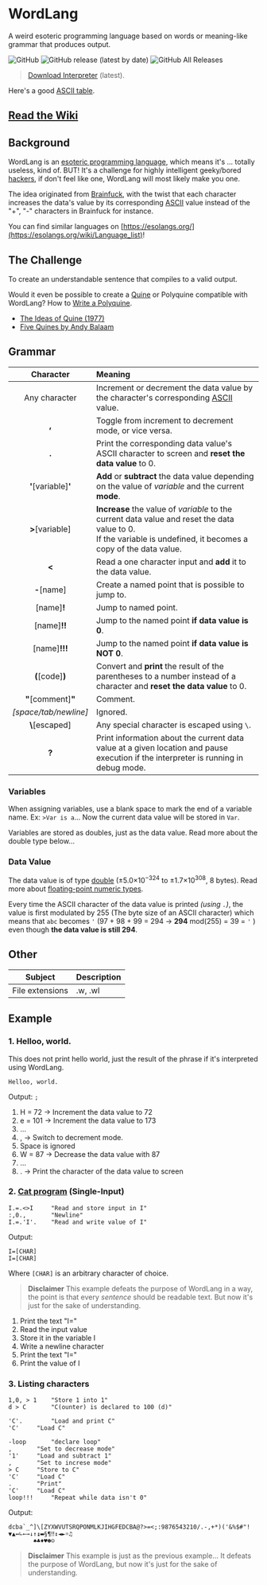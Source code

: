 # WordLang
 A weird esoteric programming language based on words or meaning-like grammar that produces output.
 
 ![GitHub](https://img.shields.io/github/license/WilliamRagstad/WordLang)
![GitHub release (latest by date)](https://img.shields.io/github/v/release/WilliamRagstad/WordLang) 
![GitHub All Releases](https://img.shields.io/github/downloads/WilliamRagstad/WordLang/total)

>[Download Interpreter](https://github.com/WilliamRagstad/WordLang/releases/latest) (latest).

Here's a good [ASCII table](https://www.asciitabell.se/).

## [Read the Wiki](https://esolangs.org/wiki/WordLang)

## Background

WordLang is an [esoteric programming language](https://en.wikipedia.org/wiki/Esoteric_programming_language), which means it's ... totally useless, kind of.
BUT! It's a challenge for highly intelligent geeky/bored [hackers](https://en.wikipedia.org/wiki/Hacker_culture), if don't feel like one, WordLang will most likely make you one.

The idea originated from [Brainfuck](https://sv.wikipedia.org/wiki/Brainfuck), with the twist that each character increases the data's value by its corresponding [ASCII](https://en.wikipedia.org/wiki/ASCII) value instead of the "+", "-" characters in Brainfuck for instance.

You can find similar languages on [https://esolangs.org/](https://esolangs.org/wiki/Language_list)!

## The Challenge

To create an understandable sentence that compiles to a valid output.

Would it even be possible to create a [Quine](https://esolangs.org/wiki/Quine) or Polyquine compatible with WordLang? How to [Write a Polyquine](https://codegolf.stackexchange.com/questions/37464/write-a-polyquine).

* [The Ideas of Quine (1977)](https://www.youtube.com/watch?v=B2fLyvsHHaQ)
* [Five Quines by Andy Balaam](https://www.youtube.com/watch?v=JQ_Fylah0Cg)

## Grammar

| Character     | Meaning                                                      |
| :-----------: | :----------------------------------------------------------- |
| Any character | Increment or decrement the data value by the character's corresponding [ASCII](https://en.wikipedia.org/wiki/ASCII) value. |
| **,**         | Toggle from increment to decrement mode, or vice versa. |
| **.**         | Print the corresponding data value's ASCII character to screen and **reset the data value** to 0. |
| **'**[variable]**'** | **Add** or **subtract** the data value depending on the value of *variable* and the current **mode**. |
| **>**[variable] | **Increase** the value of *variable* to the current data value and reset the data value to 0.<br />If the variable is undefined, it becomes a copy of the data value. |
| **<**         | Read a one character input and **add** it to the data value. |
| **-**[name]  | Create a named point that is possible to jump to.       |
| [name]**!**   | Jump to named point.                   |
|     [name]**!!**      | Jump to the named point **if data value is 0**.              |
|     [name]**!!!**     | Jump to the named point **if data value is NOT 0**.          |
| **(**[code]**)** | Convert and **print** the result of the parentheses to a number instead of a character and **reset the data value** to 0. |
| **"**[comment]**"** | Comment.                                                     |
| *[space/tab/newline]* | Ignored.                                                     |
| **\\**[escaped] | Any special character is escaped using `\`.                  |
| **?**         | Print information about the current data value at a given location and pause execution if the interpreter is running in debug mode. |

### Variables
When assigning variables, use a blank space to mark the end of a variable name. Ex: `>Var is a`... Now the current data value will be stored in `Var`.

Variables are stored as doubles, just as the data value. Read more about the double type below... 

### Data Value
The data value is of type [double](https://docs.microsoft.com/en-us/dotnet/api/system.double) (±5.0×10<sup>−324</sup> to ±1.7×10<sup>308</sup>,	8 bytes). Read more about [floating-point numeric types](https://docs.microsoft.com/en-us/dotnet/csharp/language-reference/builtin-types/floating-point-numeric-types).

Every time the ASCII character of the data value is printed *(using `.`)*, the value is first modulated by 255 (The byte size of an ASCII character) which means that `abc` becomes `'` (97 + 98 + 99 = 294 → **294** mod(255) = 39 = `'` ) even though **the data value is still 294**.

## Other

| Subject         | Description |
| --------------- | ----------- |
| File extensions | .w, .wl     |

## Example

### 1. Helloo, world.

This does not print hello world, just the result of the phrase if it's interpreted using WordLang.

```
Helloo, world.
```

Output: `;`

1. H = 72 → Increment the data value to 72
2. e = 101 → Increment the data value to 173
3. ...
4. , → Switch to decrement mode.
5. Space is ignored
6. W = 87 → Decrease the data value with 87
7. ...
8. . → Print the character of the data value to screen

### 2. [Cat program](https://esolangs.org/wiki/Cat_program) (Single-Input)

```
I.=.<>I		"Read and store input in I"
:,0.,		"Newline"
I.=.'I'.	"Read and write value of I"
```

Output:
```
I=[CHAR]
I=[CHAR]
```
Where `[CHAR]` is an arbitrary character of choice.

> **Disclaimer**
> This example defeats the purpose of WordLang in a way, the point is that every *sentence* should be readable text. But now it's just for the sake of understanding.

1. Print the text "I="
2. Read the input value
3. Store it in the variable I
4. Write a newline character
5. Print the text "I="
6. Print the value of I

### 3. Listing characters

```
1,0, > 1	"Store 1 into 1"
d > C		"C(ounter) is declared to 100 (d)"

'C'.		"Load and print C"
'C'		"Load C"

-loop		"declare loop"
,		"Set to decrease mode"
'1'		"Load and subtract 1"
,		"Set to increse mode"
> C		"Store to C"
'C'		"Load C"
.		"Print"
'C'		"Load C"
loop!!!		"Repeat while data isn't 0"
```

Output:

```
dcba`_^]\[ZYXWVUTSRQPONMLKJIHGFEDCBA@?>=<;:9876543210/.-,+*)('&%$#"! ▼▲↔∟←→↓↑↨▬§¶‼↕◄►☼♫
       ♠♣♦♥☻☺
```

> **Disclaimer**
> This example is just as the previous example... It defeats the purpose of WordLang, but now it's just for the sake of understanding.
